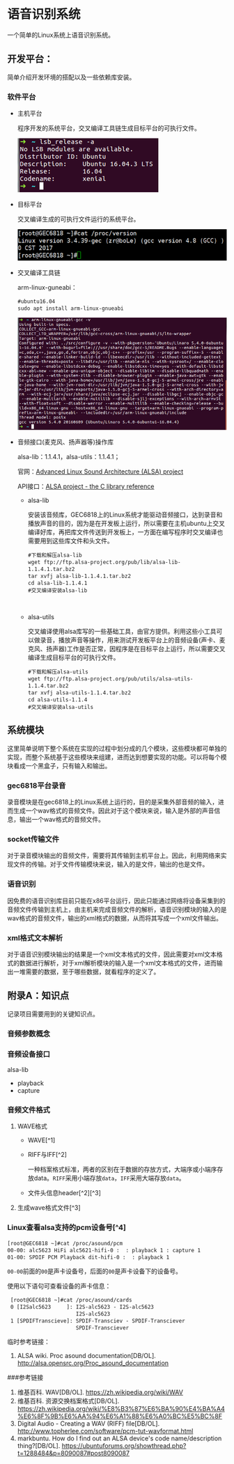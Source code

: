 # 语音识别系统

一个简单的Linux系统上语音识别系统。

## 开发平台：

简单介绍开发环境的搭配以及一些依赖库安装。

### 软件平台

* 主机平台

  程序开发的系统平台，交叉编译工具链生成目标平台的可执行文件。

  ![ubuntu_16.04](./image/ubuntu_version.png) 

* 目标平台

  交叉编译生成的可执行文件运行的系统平台。

  ![gec6818_linux_version](./image/gec6818_linux_version.png) 

* 交叉编译工具链

  arm-linux-guneabi：

  ``` shell
  #ubuntu16.04
  sudo apt install arm-linux-gnueabi
  ```

  ![arm-linux-gnueabi-gcc_version](./image/arm-linux-gnueabi-gcc_version.png) 

* 音频接口(麦克风、扬声器等)操作库

  alsa-lib：1.1.4.1，alsa-utils：1.1.4.1；

  官网：[Advanced Linux Sound Architecture (ALSA) project](https://www.alsa-project.org/main/index.php/Main_Page) 

  API接口：[ALSA project - the C library reference](http://www.alsa-project.org/alsa-doc/alsa-lib/) 

  * alsa-lib

    安装该音频库，GEC6818上的Linux系统才能驱动音频接口，达到录音和播放声音的目的，因为是在开发板上运行，所以需要在主机ubuntu上交叉编译好库，再把库文件传送到开发板上，一方面在编写程序时交叉编译也需要用到这些库文件和头文件。

    ```  shell
    #下载和解压alsa-lib
    wget ftp://ftp.alsa-project.org/pub/lib/alsa-lib-1.1.4.1.tar.bz2
    tar xvfj alsa-lib-1.1.4.1.tar.bz2
    cd alsa-lib-1.1.4.1
    #交叉编译安装alsa-lib
    ```

    ​


  * alsa-utils

    交叉编译使用alsa库写的一些基础工具，由官方提供。利用这些小工具可以做录音，播放声音等操作，用来测试开发板平台上的音频设备(声卡、麦克风、扬声器)工作是否正常，因程序是在目标平台上运行，所以需要交叉编译生成目标平台的可执行文件。

    ``` shell
    #下载和解压alsa-utils
    wget ftp://ftp.alsa-project.org/pub/utils/alsa-utils-1.1.4.tar.bz2
    tar xvfj alsa-utils-1.1.4.tar.bz2
    cd alsa-utils-1.1.4
    #交叉编译安装alsa-utils
    ```

## 系统模块

这里简单说明下整个系统在实现的过程中划分成的几个模块，这些模块都可单独的实现，而整个系统基于这些模块来组建，进而达到想要实现的功能。可以将每个模块看成一个黑盒子，只有输入和输出。

### gec6818平台录音

录音模块是在gec6818上的Linux系统上运行的，目的是采集外部音频的输入，进而生成一个wav格式的音频文件。因此对于这个模块来说，输入是外部的声音信息，输出一个wav格式的音频文件。

### socket传输文件

对于录音模块输出的音频文件，需要将其传输到主机平台上。因此，利用网络来实现文件的传输。对于文件传输模块来说，输入的是文件，输出的也是文件。

### 语音识别

因免费的语音识别库目前只能在x86平台运行，因此只能通过网络将设备采集到的音频文件传输到主机上，由主机来完成音频文件的解析，语音识别模块的输入的是wav格式的音频文件，输出的xml格式的数据，从而将其写成一个xml文件输出。

### xml格式文本解析

对于语音识别模块输出的结果是一个xml文本格式的文件，因此需要对xml文本格式的数据进行解析，对于xml解析模块的输入是一个xml文本格式的文件，进而输出一堆需要的数据，至于哪些数据，就看程序的定义了。

## 附录A：知识点

记录项目需要用到的关键知识点。

### 音频参数概念

### 音频设备接口

alsa-lib

* playback
* capture

### 音频文件格式

1. WAVE格式

   * WAVE[^1]


   * RIFF与IFF[^2]

     一种档案格式标准，两者的区别在于数据的存放方式，大端序或小端序存放data。`RIFF`采用小端存放`data`，`IFF`采用大端存放`data`。 

   * 文件头信息header[^2][^3]

2. 生成wave格式文件[^3] 

### Linux查看alsa支持的pcm设备号[^4]

``` shell
[root@GEC6818 ~]#cat /proc/asound/pcm
00-00: alc5623 HiFi alc5621-hifi-0 :  : playback 1 : capture 1
01-00: SPDIF PCM Playback dit-hifi-0 :  : playback 1
```

`00-00`前面的`00`是声卡设备号，后面的`00`是声卡设备下的设备号。

使用以下语句可查看设备的声卡信息：

``` shell
 [root@GEC6818 ~]#cat /proc/asound/cards
 0 [I2Salc5623     ]: I2S-alc5623 - I2S-alc5623
                      I2S-alc5623
 1 [SPDIFTranscieve]: SPDIF-Transciev - SPDIF-Transciever
                      SPDIF-Transciever
```

临时参考链接：

1. ALSA wiki. Proc asound documentation[DB/OL]. http://alsa.opensrc.org/Proc_asound_documentation

###参考链接 

1. 维基百科. WAV\[DB/OL\]. https://zh.wikipedia.org/wiki/WAV
2. 维基百科. 资源交换档案格式[DB/OL]. https://zh.wikipedia.org/wiki/%E8%B3%87%E6%BA%90%E4%BA%A4%E6%8F%9B%E6%AA%94%E6%A1%88%E6%A0%BC%E5%BC%8F
3. Digital Audio - Creating a WAV (RIFF) file[DB/OL]. http://www.topherlee.com/software/pcm-tut-wavformat.html
4. markbuntu. How do I find out an ALSA device's code name/description thing?[DB/OL]. https://ubuntuforums.org/showthread.php?t=1288484&p=8090087#post8090087